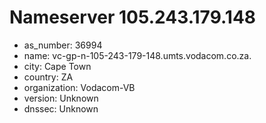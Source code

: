 # Nameserver 105.243.179.148

* as_number: 36994
* name: vc-gp-n-105-243-179-148.umts.vodacom.co.za.
* city: Cape Town
* country: ZA
* organization: Vodacom-VB
* version: Unknown
* dnssec: Unknown
